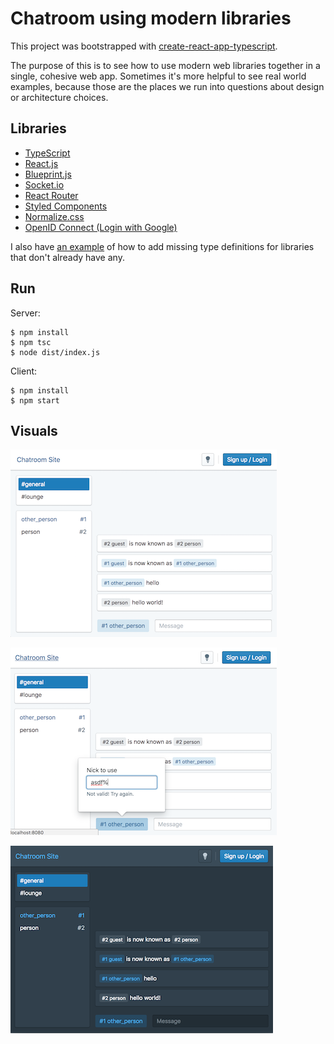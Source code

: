 # Chatroom using modern libraries

This project was bootstrapped with [create-react-app-typescript](https://github.com/wmonk/create-react-app-typescript).

The purpose of this is to see how to use modern web libraries together in a single, cohesive web app. Sometimes it's more helpful to see real world examples, because those are the places we run into questions about design or architecture choices.

## Libraries

- [TypeScript](https://www.typescriptlang.org/)
- [React.js](https://reactjs.org/)
- [Blueprint.js](http://blueprintjs.com/)
- [Socket.io](https://socket.io/)
- [React Router](https://reacttraining.com/react-router/)
- [Styled Components](https://www.styled-components.com/)
- [Normalize.css](https://necolas.github.io/normalize.css/)
- [OpenID Connect (Login with Google)](https://www.npmjs.com/package/openid-client)

I also have [an example](server/global.d.ts) of how to add missing type definitions for libraries that don't already have any.

## Run

Server:

    $ npm install
    $ npm tsc
    $ node dist/index.js

Client:

    $ npm install
    $ npm start

## Visuals

![Normal chat](screenshots/chat-normal.png)

![Changing nick](screenshots/chat-rename.png)

![Dark mode](screenshots/chat-dark.png)
